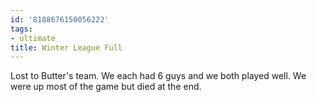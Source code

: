 ```yaml
---
id: '8188676150056222'
tags:
- ultimate
title: Winter League Full
---
```


Lost to Butter's team. We each had 6 guys and we both played well. We were up most of the game but died at the end.
